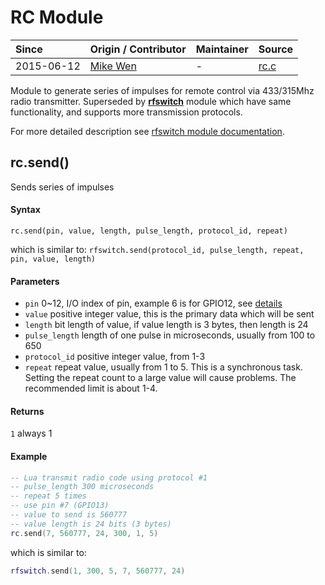 # RC Module
| Since  | Origin / Contributor  | Maintainer  | Source  |
| :----- | :-------------------- | :---------- | :------ |
| 2015-06-12 | [Mike Wen](https://github.com/mikewen) | - | [rc.c](../../app/modules/rc.c)|

Module to generate series of impulses for remote control via 433/315Mhz radio transmitter.
Superseded by **[rfswitch](./rfswitch.md)** module which have same functionality, and supports more transmission protocols.

For more detailed description see [rfswitch module documentation](./rfswitch.md).

## rc.send()
Sends series of impulses

#### Syntax
`rc.send(pin, value, length, pulse_length, protocol_id, repeat)`

which is similar to:
`rfswitch.send(protocol_id, pulse_length, repeat, pin, value, length)`


#### Parameters
- `pin` 0~12, I/O index of pin, example 6 is for GPIO12, see [details](../modules/gpio/)
- `value` positive integer value, this is the primary data which will be sent
- `length` bit length of value, if value length is 3 bytes, then length is 24
- `pulse_length` length of one pulse in microseconds, usually from 100 to 650
- `protocol_id` positive integer value, from 1-3
- `repeat` repeat value, usually from 1 to 5. This is a synchronous task. Setting the repeat count to a large value will cause problems.
The recommended limit is about 1-4.

#### Returns
`1` always 1

#### Example
```lua
-- Lua transmit radio code using protocol #1
-- pulse_length 300 microseconds
-- repeat 5 times
-- use pin #7 (GPIO13)
-- value to send is 560777
-- value length is 24 bits (3 bytes)
rc.send(7, 560777, 24, 300, 1, 5)
```
which is similar  to:
```lua
rfswitch.send(1, 300, 5, 7, 560777, 24)
```
